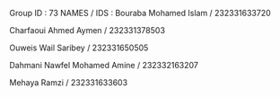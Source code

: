 Group ID : 73
NAMES / IDS :
Bouraba Mohamed Islam / 232331633720

Charfaoui Ahmed Aymen / 232331378503

Ouweis Wail Saribey / 232331650505

Dahmani Nawfel Mohamed Amine / 232332163207

Mehaya Ramzi / 232331633603
